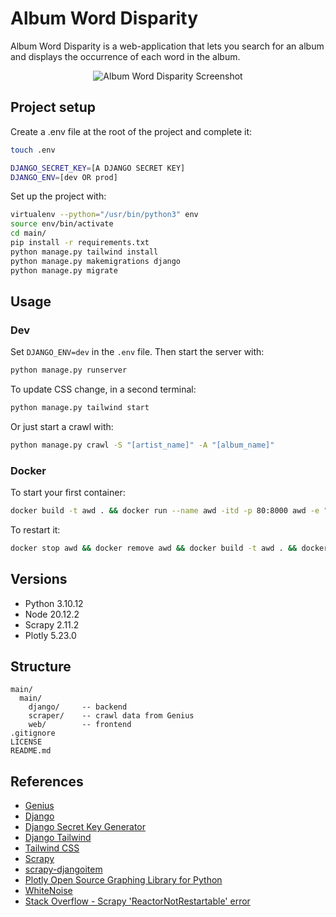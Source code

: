 

# Album Word Disparity

Album Word Disparity is a web-application that lets you search for an album and displays the occurrence of each word in the album.

<p align="center">
  <img src="https://github.com/GregoryHue/album-word-disparity/blob/main/main/main/web/static_src/src/screenshot.jpg?raw=true" alt="Album Word Disparity Screenshot"/>
</p>

## Project setup

Create a .env file at the root of the project and complete it:

```bash
touch .env
```

```bash
DJANGO_SECRET_KEY=[A DJANGO SECRET KEY]
DJANGO_ENV=[dev OR prod]
```

Set up the project with:

```bash
virtualenv --python="/usr/bin/python3" env 
source env/bin/activate
cd main/
pip install -r requirements.txt
python manage.py tailwind install
python manage.py makemigrations django
python manage.py migrate
```

## Usage

### Dev

Set `DJANGO_ENV=dev` in the `.env` file. Then start the server with:

```bash
python manage.py runserver
```

To update CSS change, in a second terminal:

```bash
python manage.py tailwind start
```

Or just start a crawl with:

```bash
python manage.py crawl -S "[artist_name]" -A "[album_name]"
```

### Docker

To start your first container:

```bash
docker build -t awd . && docker run --name awd -itd -p 80:8000 awd -e "DJANGO_ENV=prod" -e "DJANGO_SECRET_KEY=[A DJANGO SECRET KEY]"
```

To restart it:

```bash
docker stop awd && docker remove awd && docker build -t awd . && docker run --name awd -itd -p 80:8000 awd -e "DJANGO_ENV=prod" -e "DJANGO_SECRET_KEY=[A DJANGO SECRET KEY]"
```

## Versions

- Python 3.10.12
- Node 20.12.2
- Scrapy 2.11.2
- Plotly 5.23.0

## Structure

```
main/
  main/
    django/     -- backend 
    scraper/    -- crawl data from Genius
    web/        -- frontend 
.gitignore
LICENSE
README.md
```

## References

- [Genius](https://genius.com/)
- [Django](https://www.djangoproject.com/)
- [Django Secret Key Generator](https://djecrety.ir/)
- [Django Tailwind](https://django-tailwind.readthedocs.io/en/latest/index.html)
- [Tailwind CSS](https://tailwindcss.com/)
- [Scrapy](https://scrapy.org/)
- [scrapy-djangoitem](https://pypi.org/project/scrapy-djangoitem/)
- [Plotly Open Source Graphing Library for Python](https://plotly.com/python/)
- [WhiteNoise](https://whitenoise.readthedocs.io/en/latest/)
- [Stack Overflow - Scrapy 'ReactorNotRestartable' error](https://stackoverflow.com/questions/45137458/scrapy-twisted-internet-error-reactornotrestartable-error-after-first-run)